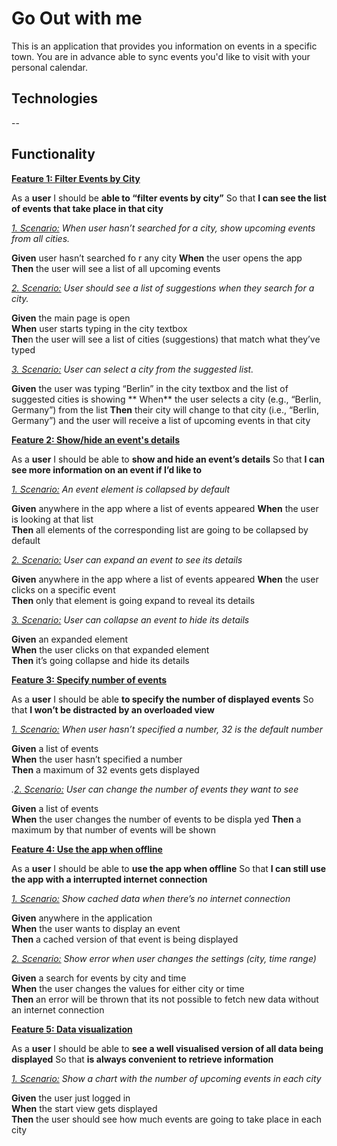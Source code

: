 # Go Out with me

This is an application that provides you information on events in a specific town. You are in advance able to sync events you'd like to visit with your personal calendar.

## Technologies

--

## Functionality

**<ins>Feature 1: Filter Events by City</ins>**


As a **user**
I should be **able to “filter events by city”**
So that **I can see the list of events that take place in that city**

*<ins>1. Scenario:</ins> When user hasn’t searched for a city, show upcoming events from all cities.*

   **Given** user hasn’t searched fo  r any city
   **When** the user opens the app  
   **Then** the user will see a list of all upcoming events  

*<ins>2. Scenario:</ins> User should see a list of suggestions when they search for a city.*

   **Given** the main page is open  
   **When** user starts typing in the city textbox  
   **The**n the user will see a list of cities (suggestions) that match what they’ve typed  

*<ins>3. Scenario:</ins> User can select a city from the suggested list.*

   **Given** the user was typing “Berlin” in the city textbox and the list of suggested cities is showing
   **  When** the user selects a city (e.g., “Berlin, Germany”) from the list
     **Then** their city will change to that city (i.e., “Berlin, Germany”) and the user will receive a list of upcoming events   in that city

**<ins>Feature 2: Show/hide an event's details</ins>**


As a **user**
I should be able to **show and hide an event’s details**
So that **I can see more information on an event if I’d like to**

*<ins>1. Scenario:</ins> An event element is collapsed by default*

   **Given** anywhere in the app where a list   of events appeared
   **When** the user is looking at that list  
   **Then** all elements of the corresponding list are going to be collapsed by default  

*<ins>2. Scenario:</ins> User can expand an event to see its details*

   **Given** anywhere in the app where a list of   events appeared
   **When** the user clicks on a specific event  
   **Then** only that element is going expand to reveal its details  

*<ins>3. Scenario:</ins> User can collapse an event to hide its details*

   **Given** an expanded element  
   **When** the user clicks on that expanded element  
   **Then** it’s going collapse and hide its details  

**<ins>Feature 3: Specify number of events</ins>**


As a **user**
I should be able **to specify the number of displayed events**
So that **I won’t be distracted by an overloaded view**

*<ins>1. Scenario:</ins> When user hasn’t specified a number, 32 is the default number*

   **Given** a list of events  
   **When** the user hasn’t specified a number  
   **Then** a maximum of 32 events gets displayed  

*.<ins>2. Scenario:</ins> User can change the number of events they want to see*

   **Given** a list of events  
   **When** the user changes the number of events to be displa  yed
   **Then** a maximum by that number of events will be shown  

**<ins>Feature 4: Use the app when offline</ins>**


As a **user**
I should be able to **use the app when offline**
So that **I can still use the app with a interrupted internet connection**

*<ins>1. Scenario:</ins> Show cached data when there’s no internet connection*

   **Given** anywhere in the application  
   **When** the user wants to display an event  
   **Then** a cached version of that event is being displayed  

*<ins>2. Scenario:</ins> Show error when user changes the settings (city, time range)*

   **Given** a search for events by city and time  
   **When** the user changes the values for either city or time  
   **Then** an error will be thrown that its not possible to fetch new data without an internet connection  

**<ins>Feature 5: Data visualization</ins>**


As a **user**
I should be able to **see a well visualised version of all data being displayed**
So that **is always convenient to retrieve information**

*<ins>1. Scenario:</ins> Show a chart with the number of upcoming events in each city*

   **Given** the user just logged in  
   **When** the start view gets displayed  
   **Then** the user should see how much events are going to take place in each city  


